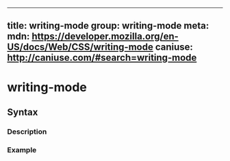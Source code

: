 
  ---
  title: writing-mode
  group: writing-mode
  meta:
    mdn: https://developer.mozilla.org/en-US/docs/Web/CSS/writing-mode
    caniuse: http://caniuse.com/#search=writing-mode
  ---

  # writing-mode
  <!--- Introduction for writing-mode, keep it brief and set the overall context -->

  ## Syntax
  <!--- Introduce the various syntax for writing-mode -->

  ### Description
  <!--- For each major section of syntax, provide a description explaining its usage further -->

  ### Example
  <!--- Provide code examples for the syntax block you're currently describing -->